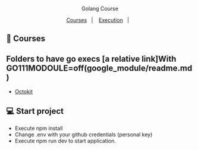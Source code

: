 <p align="center">Golang Course </p>

<p align="center">
 <a href="#rocket">Courses</a>&nbsp;&nbsp;&nbsp;|&nbsp;&nbsp;&nbsp;
 <a href="#computer">Execution</a>&nbsp;&nbsp;&nbsp;|&nbsp;&nbsp;&nbsp;
</p>

## :rocket: Courses

Folders to have go execs
[a relative link]With GO111MODOULE=off(google_module/readme.md)
- 
- [Octokit](https://github.com/octokit)

## :computer: Start project
- Execute npm install
- Change .env with your github credentials (personal key)
- Execute npm run dev to start application.
